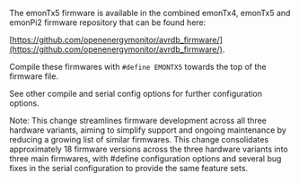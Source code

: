 The emonTx5 firmware is available in the combined emonTx4, emonTx5 and emonPi2 firmware repository that can be found here:

[https://github.com/openenergymonitor/avrdb_firmware/](https://github.com/openenergymonitor/avrdb_firmware/).

Compile these firmwares with `#define EMONTX5` towards the top of the firmware file.

See other compile and serial config options for further configuration options.

Note: This change streamlines firmware development across all three hardware variants, aiming to simplify support and ongoing maintenance by reducing a growing list of similar firmwares. This change consolidates approximately 18 firmware versions across the three hardware variants into three main firmwares, with #define configuration options and several bug fixes in the serial configuration to provide the same feature sets.

